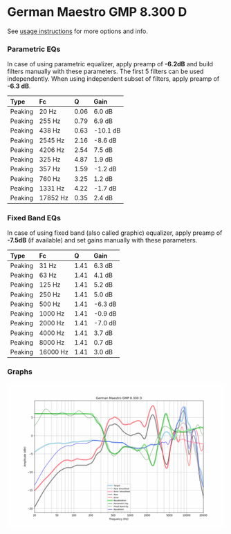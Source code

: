 # German Maestro GMP 8.300 D
See [usage instructions](https://github.com/jaakkopasanen/AutoEq#usage) for more options and info.

### Parametric EQs
In case of using parametric equalizer, apply preamp of **-6.2dB** and build filters manually
with these parameters. The first 5 filters can be used independently.
When using independent subset of filters, apply preamp of **-6.3 dB**.

| Type    | Fc       |    Q | Gain     |
|:--------|:---------|:-----|:---------|
| Peaking | 20 Hz    | 0.06 | 6.0 dB   |
| Peaking | 255 Hz   | 0.79 | 6.9 dB   |
| Peaking | 438 Hz   | 0.63 | -10.1 dB |
| Peaking | 2545 Hz  | 2.16 | -8.6 dB  |
| Peaking | 4206 Hz  | 2.54 | 7.5 dB   |
| Peaking | 325 Hz   | 4.87 | 1.9 dB   |
| Peaking | 357 Hz   | 1.59 | -1.2 dB  |
| Peaking | 760 Hz   | 3.25 | 1.2 dB   |
| Peaking | 1331 Hz  | 4.22 | -1.7 dB  |
| Peaking | 17852 Hz | 0.35 | 2.4 dB   |

### Fixed Band EQs
In case of using fixed band (also called graphic) equalizer, apply preamp of **-7.5dB**
(if available) and set gains manually with these parameters.

| Type    | Fc       |    Q | Gain    |
|:--------|:---------|:-----|:--------|
| Peaking | 31 Hz    | 1.41 | 6.3 dB  |
| Peaking | 63 Hz    | 1.41 | 4.1 dB  |
| Peaking | 125 Hz   | 1.41 | 5.2 dB  |
| Peaking | 250 Hz   | 1.41 | 5.0 dB  |
| Peaking | 500 Hz   | 1.41 | -6.3 dB |
| Peaking | 1000 Hz  | 1.41 | -0.9 dB |
| Peaking | 2000 Hz  | 1.41 | -7.0 dB |
| Peaking | 4000 Hz  | 1.41 | 3.7 dB  |
| Peaking | 8000 Hz  | 1.41 | 0.7 dB  |
| Peaking | 16000 Hz | 1.41 | 3.0 dB  |

### Graphs
![](./German%20Maestro%20GMP%208.300%20D.png)